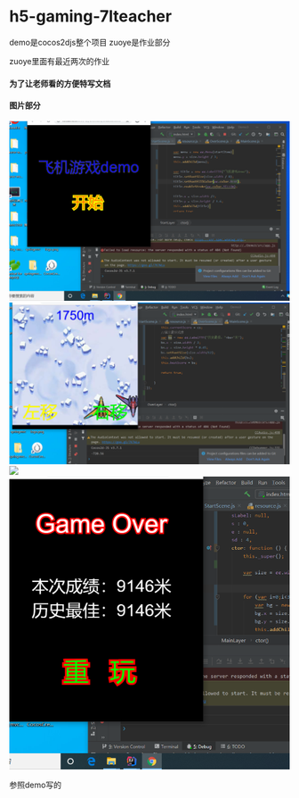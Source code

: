 # h5-gaming-7lteacher

demo是cocos2djs整个项目
zuoye是作业部分

zuoye里面有最近两次的作业


#### 为了让老师看的方便特写文档

#### 图片部分
<img src="./zuoye/begin.png" />
<img src="./zuoye/gaming.png"  />
<img src="./zuoye/gaming(2).png"  />
<img src="./zuoye/over.png" />


参照demo写的
